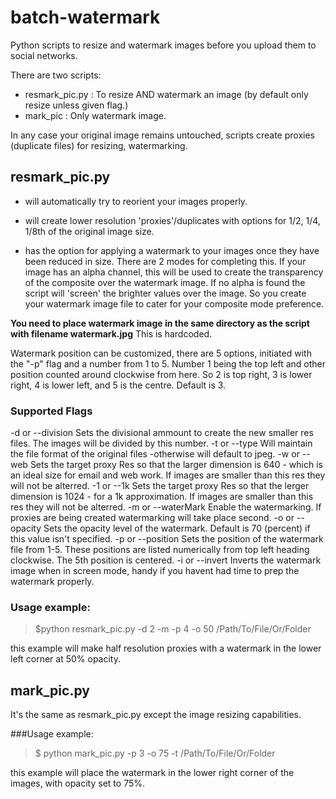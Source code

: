 batch-watermark
===============

Python scripts to resize and watermark images before you upload them to social networks.

There are two scripts:
* resmark_pic.py : To resize AND watermark an image (by default only resize unless given flag.)
* mark_pic : Only watermark image.

In any case your original image remains untouched, scripts create proxies (duplicate files) for resizing, watermarking.


## resmark_pic.py

- will automatically try to reorient your images properly.

- will create lower resolution 'proxies'/duplicates with options for 1/2, 1/4, 1/8th of the original image size.

- has the option for applying a watermark to your images once they have been reduced in size. 
There are 2 modes for completing this. If your image has an alpha channel, this will be used to create the transparency of the composite over the watermark image. If no alpha is found the script will 'screen' the brighter values over the image. So you create your watermark image file to cater for your composite mode preference.
 
**You need to place watermark image in the same directory as the script with filename watermark.jpg** This is hardcoded.

Watermark position can be customized, there are 5 options, initiated with the "-p" flag and a number from 1 to 5. Number 1 being the top left and other position counted around clockwise from here. So 2 is top right, 3 is lower right, 4 is lower left, and 5 is the centre. Default is 3.

### Supported Flags

-d or --division Sets the divisional ammount to create the new smaller res files. The images will be divided by this number.
-t or --type	Will maintain the file format of the original files -otherwise will default to jpeg.
-w or --web	Sets the target proxy Res so that the larger dimension is 640 - which is an ideal size for email and web work. 
         			If images are smaller than this res they will not be alterred.
-1 or --1k		Sets the target proxy Res so that the lerger dimension is 1024 - for a 1k approximation. 
         			If images are smaller than this res they will not be alterred.
-m or --waterMark	Enable the watermarking. If proxies are being created watermarking will take place second.
-o or --opacity         	Sets the opacity level of the watermark. Default is 70 (percent) if this value isn't specified.
-p or --position		Sets the position of the watermark file from 1-5. These positions are listed numerically from top left heading clockwise. The 5th position is centered. 
-i or --invert		Inverts the watermark image when in screen mode, handy if you havent had time to prep the watermark properly.

### Usage example:

> $python resmark_pic.py -d 2 -m -p 4 -o 50 /Path/To/File/Or/Folder

this example will make half resolution proxies with a watermark in the lower left corner at 50% opacity.



## mark_pic.py

It's the same as resmark_pic.py except the image resizing capabilities.

###Usage example:

> $ python mark_pic.py -p 3 -o 75 -t /Path/To/File/Or/Folder

this example will place the watermark in the lower right corner of the images, with opacity set to 75%.





